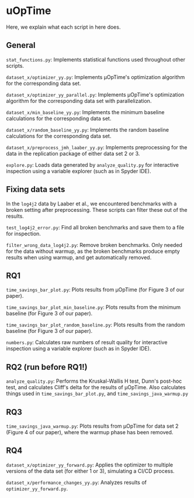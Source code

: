 # uOpTime

Here, we explain what each script in here does.

## General

`stat_functions.py`: Implements statistical functions used throughout other scripts.

`dataset_x/optimizer_yy.py`: Implements μOpTime's optimization algorithm for the corresponding data set.

`dataset_x/optimizer_yy_parallel.py`: Implements μOpTime's optimization algorithm for the corresponding data set with parallelization.

`dataset_x/min_baseline_yy.py`: Implements the minimum baseline calculations for the corresponding data set.

`dataset_x/random_baseline_yy.py`: Implements the random baseline calculations for the corresponding data set.

`dataset_x/preprocess_jmh_laaber_yy.py`: Implements preprocessing for the data in the replication package of either data set 2 or 3.

`explore.py`: Loads data generated by `analyze_quality.py` for interactive inspection using a variable explorer (such as in Spyder IDE).

## Fixing data sets

In the `log4j2` data by Laaber et al., we encountered benchmarks with a broken setting after preprocessing. These scripts can filter these out of the results.

`test_log4j2_error.py`: Find all broken benchmarks and save them to a file for inspection.

`filter_wrong_data_log4j2.py`: Remove broken benchmarks. Only needed for the data without warmup, as the broken benchmarks produce empty results when using warmup, and get automatically removed.

## RQ1

`time_savings_bar_plot.py`: Plots results from µOpTime (for Figure 3 of our paper).

`time_savings_bar_plot_min_baseline.py`: Plots results from the minimum baseline (for Figure 3 of our paper).

`time_savings_bar_plot_random_baseline.py`: Plots results from the random baseline (for Figure 3 of our paper).

`numbers.py`: Calculates raw numbers of result quality for interactive inspection using a variable explorer (such as in Spyder IDE).

## RQ2 (run before RQ1!)

`analyze_quality.py`: Performs the Kruskal-Wallis H test, Dunn's post-hoc test, and calculates Cliff's delta for the results of µOpTime. Also calculates things used in `time_savings_bar_plot.py`, and `time_savings_java_warmup.py`

## RQ3

`time_savings_java_warmup.py`: Plots results from µOpTime for data set 2 (Figure 4 of our paper), where the warmup phase has been removed.

## RQ4

`dataset_x/optimizer_yy_forward.py`: Applies the optimizer to multiple versions of the data set (for either 1 or 3), simulating a CI/CD process.

`dataset_x/performance_changes_yy.py`: Analyzes results of `optimizer_yy_forward.py`.

